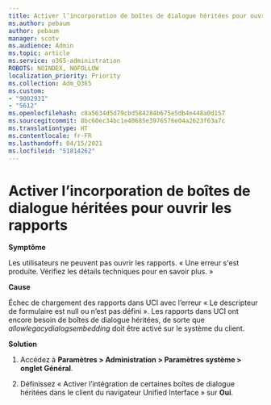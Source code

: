 ```yaml
---
title: Activer l’incorporation de boîtes de dialogue héritées pour ouvrir les rapports
ms.author: pebaum
author: pebaum
manager: scotv
ms.audience: Admin
ms.topic: article
ms.service: o365-administration
ROBOTS: NOINDEX, NOFOLLOW
localization_priority: Priority
ms.collection: Adm_O365
ms.custom:
- "9002931"
- "5612"
ms.openlocfilehash: c8a5634d5d79cbd584284b675e5db4e448a0d157
ms.sourcegitcommit: 8bc60ec34bc1e40685e3976576e04a2623f63a7c
ms.translationtype: HT
ms.contentlocale: fr-FR
ms.lasthandoff: 04/15/2021
ms.locfileid: "51814262"
---
```

# <a name="enable-embedding-legacy-dialogs-to-open-reports"></a>Activer l’incorporation de boîtes de dialogue héritées pour ouvrir les rapports

**Symptôme**

Les utilisateurs ne peuvent pas ouvrir les rapports. « Une erreur s'est produite. Vérifiez les détails techniques pour en savoir plus. »

**Cause**

Échec de chargement des rapports dans UCI avec l’erreur « Le descripteur de formulaire est null ou n’est pas défini ». Les rapports dans UCI ont encore besoin de boîtes de dialogue héritées, de sorte que *allowlegacydialogsembedding* doit être activé sur le système du client.

**Solution**

1. Accédez à **Paramètres > Administration > Paramètres système > onglet Général**.

2. Définissez « Activer l’intégration de certaines boîtes de dialogue héritées dans le client du navigateur Unified Interface » sur **Oui**.
